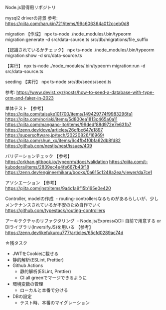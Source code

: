 Node.js習得用リポジトリ

mysql2 driverの背景
参考: https://qiita.com/harukin721/items/99c606364a012cceb0d8

migration
【作成】
npx ts-node ./node_modules/.bin/typeorm migration:generate -d src/data-source.ts src/db/migrations/file_suffix

【認識されているかチェック】
npx ts-node ./node_modules/.bin/typeorm migration:show -d src/data-source.ts

【実行】
npx ts-node ./node_modules/.bin/typeorm migration:run -d src/data-source.ts

seeding
【実行】
npx ts-node src/db/seeds/seed.ts

参考: https://www.devist.xyz/posts/how-to-seed-a-database-with-type-orm-and-faker-in-2023


単体テスト
【参考】
https://qiita.com/taisuke101700/items/149429774f9983296fa1
https://qiita.com/noriaki/items/5d800ea1813c465a0a11
https://qiita.com/mangano-ito/items/99dedf88d972e7e631b7
https://zenn.dev/dove/articles/26cfbc647e1897
https://supersoftware.jp/tech/20220826/16969/
https://qiita.com/shun_xx/items/6c4fb4f0bfa62db8fd82
https://github.com/nestjs/nest/issues/409


バリデーションチェック
【参考】
https://orkhan.gitbook.io/typeorm/docs/validation
https://qiita.com/t-kubodera/items/2839ec4e4fe667b43f18
https://zenn.dev/engineerhikaru/books/0a615c1248a2ea/viewer/da7ce1

アソシエーション
【参考】
https://qiita.com/jnst/items/9a4c1a9f15b165e0e420

Controller, modelの作成
・routing-controllersなるものがあるらしいが、少しメンテナンスされているか不安のため自作でいく
https://github.com/typestack/routing-controllers

アーキテクチャのリファクタリング
・Node.js/ExpressのDI: 自前で用意する or DIライブラリ(InversifyJS)を用いる
【参考】
https://zenn.dev/ikefukurou777/articles/65cfd0289ac74d

☆残タスク
- JWTをCookieに載せる
- 静的解析(ESLint, Prettier)
- Github Actions
	- 静的解析(ESLint, Prettier)
  - CI all greenでマージできるように
- 環境変数の管理
	- ローカルと本番で分ける
- DBの設定
	- テスト時、本番のマイグレーション
